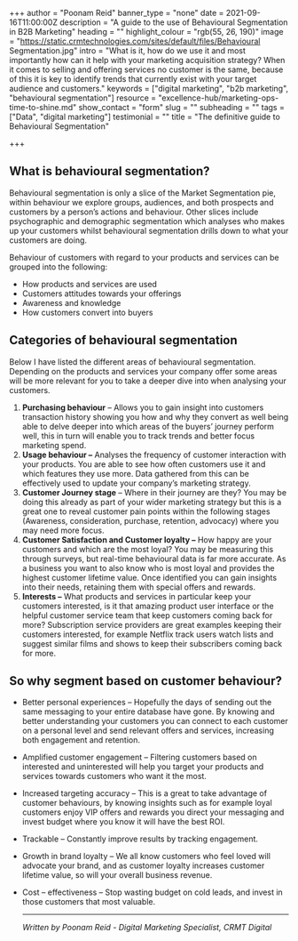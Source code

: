 +++
author = "Poonam Reid"
banner_type = "none"
date = 2021-09-16T11:00:00Z
description = "A guide to the use of Behavioural Segmentation in B2B Marketing"
heading = ""
highlight_colour = "rgb(55, 26, 190)"
image = "https://static.crmtechnologies.com/sites/default/files/Behavioural Segmentation.jpg"
intro = "What is it, how do we use it and most importantly how can it help with your marketing acquisition strategy?  When it comes to selling and offering services no customer is the same, because of this it is key to identify trends that currently exist with your target audience and customers."
keywords = ["digital marketing", "b2b marketing", "behavioural segmentation"]
resource = "excellence-hub/marketing-ops-time-to-shine.md"
show_contact = "form"
slug = ""
subheading = ""
tags = ["Data", "digital marketing"]
testimonial = ""
title = "The definitive guide to Behavioural Segmentation"

+++
## **What is behavioural segmentation?**

Behavioural segmentation is only a slice of the Market Segmentation pie, within behaviour we explore groups, audiences, and both prospects and customers by a person’s actions and behaviour. Other slices include psychographic and demographic segmentation which analyses who makes up your customers whilst behavioural segmentation drills down to what your customers are doing.

Behaviour of customers with regard to your products and services can be grouped into the following:

* How products and services are used
* Customers attitudes towards your offerings
* Awareness and knowledge
* How customers convert into buyers

## **Categories of behavioural segmentation**

Below I have listed the different areas of behavioural segmentation. Depending on the products and services your company offer some areas will be more relevant for you to take a deeper dive into when analysing your customers.

1. **Purchasing behaviour** – Allows you to gain insight into customers transaction history showing you how and why they convert as well being able to delve deeper into which areas of the buyers’ journey perform well, this in turn will enable you to track trends and better focus marketing spend.
2. **Usage behaviour –** Analyses the frequency of customer interaction with your products. You are able to see how often customers use it and which features they use more. Data gathered from this can be effectively used to update your company’s marketing strategy.
3. **Customer Journey stage** – Where in their journey are they? You may be doing this already as part of your wider marketing strategy but this is a great one to reveal customer pain points within the following stages (Awareness, consideration, purchase, retention, advocacy) where you may need more focus.
4. **Customer Satisfaction and Customer loyalty –** How happy are your customers and which are the most loyal? You may be measuring this through surveys, but real-time behavioural data is far more accurate. As a business you want to also know who is most loyal and provides the highest customer lifetime value. Once identified you can gain insights into their needs, retaining them with special offers and rewards.
5. **Interests –** What products and services in particular keep your customers interested, is it that amazing product user interface or the helpful customer service team that keep customers coming back for more? Subscription service providers are great examples keeping their customers interested, for example Netflix track users watch lists and suggest similar films and shows to keep their subscribers coming back for more.

## **So why segment based on customer behaviour?**

* Better personal experiences – Hopefully the days of sending out the same messaging to your entire database have gone. By knowing and better understanding your customers you can connect to each customer on a personal level and send relevant offers and services, increasing both engagement and retention.
* Amplified customer engagement – Filtering customers based on interested and uninterested will help you target your products and services towards customers who want it the most.
* Increased targeting accuracy – This is a great to take advantage of customer behaviours, by knowing insights such as for example loyal customers enjoy VIP offers and rewards you direct your messaging and invest budget where you know it will have the best ROI.
* Trackable – Constantly improve results by tracking engagement.
* Growth in brand loyalty – We all know customers who feel loved will advocate your brand, and as customer loyalty increases customer lifetime value, so will your overall business revenue.
* Cost – effectiveness – Stop wasting budget on cold leads, and invest in those customers that most valuable.

  ***

  _Written by Poonam Reid - Digital Marketing Specialist, CRMT Digital_